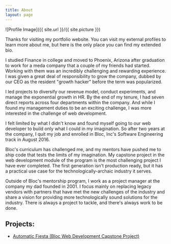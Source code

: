 ```yaml
---
title: About
layout: page
---
```


![Profile Image]({{ site.url }}/{{ site.picture }})

<p>Thanks for visiting my portfolio website. You can visit my external profiles to learn more about me, but here is the only place you can find my extended bio.</p>

<p>I studied Finance in college and moved to Phoenix, Arizona after graduation to work for a meda company that a couple of my friends had started. Working with them was an incredibly challenging and rewarding experience. I was given a great deal of responsibility to grow the company, dubbed by our CEO as the resident "growth hacker" before the term was popularized.</p> 

<p>I led projects to diversify our revenue model, conduct experiments, and manage the exponential growth in HR. By the end of my tenure, I had seven direct reports across four departments within the company. And while I found my management duties to be an exciting challenge, I was more interested in the challenge of web development. </p>

<p>I felt limited by what I didn't know and found myself going to our web developer to build only what I could in my imagination. So after two years at the company, I quit my job and enrolled in Bloc, Inc's Software Engineering track in August 2016.</p>

<p>Bloc's curriculum has challenged me, and my mentors have pushed me to ship code that tests the limits of my imagination. My capstone project in the web development module of the program is the most challenging project I have ever completed. The first generation isn't production ready, but it has a practical use case for the technologically-archaic industry it serves.</p>

<p>Outside of Bloc's mentorship program, I work as a project manager at the company my dad founded in 2001. I focus mainly on replacing legacy vendors with partners that have met the new challenges of the industry and share a vision for providing more technologically sound solutions for the industry. There is always a project to tackle, and there's always work to be done.</p> 

<h2>Projects:</h2>

<ul>
	<li><a href="https://vast-cliffs-69339.herokuapp.com/">Automatic Fiesta (Bloc Web Development Capstone Project)</a></li>
</ul>